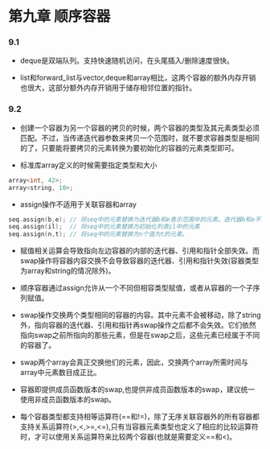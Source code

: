 # 第九章 顺序容器

### 9.1

+ deque是双端队列。支持快速随机访问，在头尾插入/删除速度很快。

+ list和forward_list与vector,deque和array相比，这两个容器的额外内存开销也很大，这部分额外内存开销用于储存相邻位置的指针。

### 9.2

+ 创建一个容器为另一个容器的拷贝的时候，两个容器的类型及其元素类型必须匹配。不过，当传递迭代器参数来拷贝一个范围时，就不要求容器类型是相同的了，只要能将要拷贝的元素转换为要初始化的容器的元素类型即可。

+ 标准库array定义的时候需要指定类型和大小
```c++
array<int, 42>;
array<string, 10>;
```

+ assign操作不适用于关联容器和array
```c++
seq.assign(b,e); // 将seq中的元素替换为迭代器b和e表示范围中的元素。迭代器b和e不能指向seq中的元素。
seq.assign(il);  // 将seq中的元素替换为初始化列表il中的元素
seq.assign(n,t); // 将seq中的元素替换为n个值为t的元素。
```

+ 赋值相关运算会导致指向左边容器的内部的迭代器、引用和指针全部失效。而swap操作将容器内容交换不会导致容器的迭代器、引用和指针失效(容器类型为array和string的情况除外)。

+ 顺序容器通过assign允许从一个不同但相容类型赋值，或者从容器的一个子序列赋值。

+ swap操作交换两个类型相同的容器的内容。其中元素不会被移动，除了string外，指向容器的迭代器、引用和指针再swap操作之后都不会失效。它们依然指向swap之前所指向的那些元素，但是在swap之后，这些元素已经属于不同的容器了。

+ swap两个array会真正交换他们的元素，因此，交换两个array所需时间与array中元素数目成正比。

+ 容器即提供成员函数版本的swap,也提供非成员函数版本的swap，建议统一使用非成员函数版本的swap。

+ 每个容器类型都支持相等运算符(==和!=)，除了无序关联容器外的所有容器都支持关系运算符(>,<,>=,<=),只有当容器元素类型也定义了相应的比较运算符时，才可以使用关系运算符来比较两个容器(也就是需要定义==和<)。

